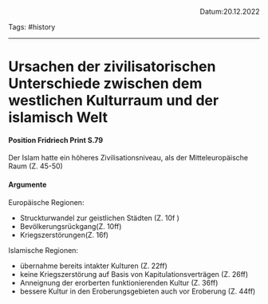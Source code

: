 <p align="right">Datum:20.12.2022</p>

Tags: #history 

---

# Ursachen der zivilisatorischen Unterschiede zwischen dem westlichen Kulturraum und der islamisch Welt

#### Position Fridriech Print S.79
Der Islam hatte ein höheres Zivilisationsniveau, als der Mitteleuropäische Raum (Z. 45-50)
#### Argumente
Europäische Regionen:
- Struckturwandel zur geistlichen Städten (Z. 10f )
- Bevölkerungsrückgang(Z. 10ff)
- Kriegszerstörungen(Z. 16f)

Islamische Regionen:
- übernahme  bereits intakter Kulturen (Z. 22ff)
- keine Kriegszerstörung auf Basis von Kapitulationsverträgen (Z. 26ff)
- Anneignung der erorberten funktionierenden Kultur (Z. 36ff)
- bessere Kultur in den Eroberungsgebieten auch vor Eroberung (Z. 44ff)

